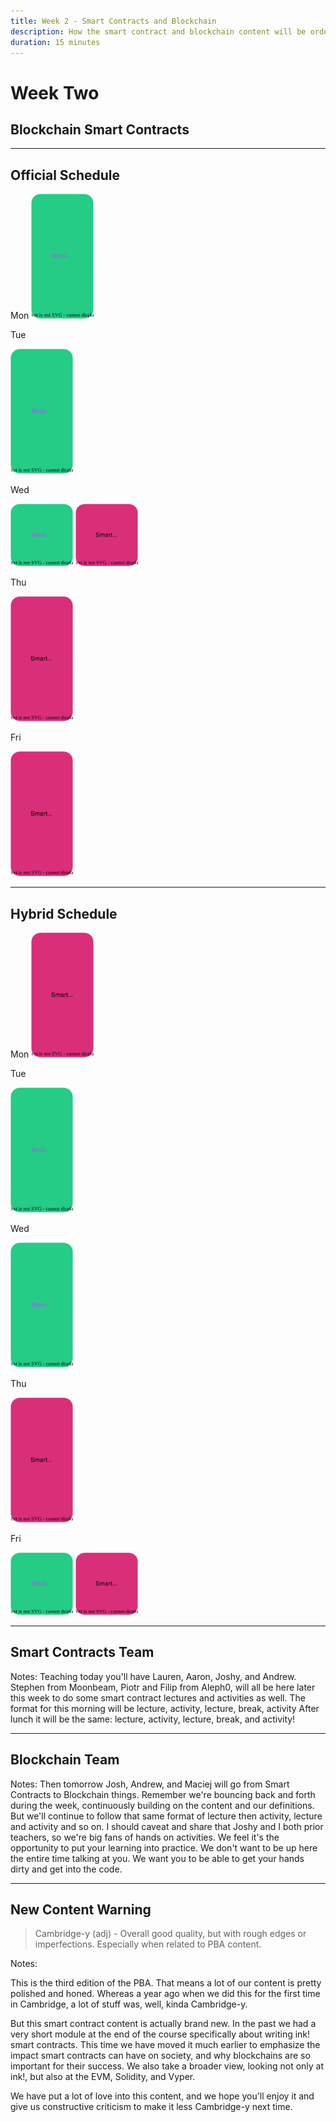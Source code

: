 ```yaml
---
title: Week 2 - Smart Contracts and Blockchain
description: How the smart contract and blockchain content will be ordered and who is teaching it.
duration: 15 minutes
---
```


# Week Two

## Blockchain Smart Contracts

---

## Official Schedule

<pba-cols>
<pba-col>
Mon

<img style="width:100px; height: 200px;" src="./img/schedule/blockchain_full.drawio.svg" />
</pba-col>

<pba-col>

Tue

<img style="width:100px; height: 200px;" src="./img/schedule/blockchain_full.drawio.svg" />

</pba-col>

<pba-col>

Wed

<img style="width:100px; height: 100px;" src="./img/schedule/blockchain_half.drawio.svg" />
<img style="width:100px; height: 100px;" src="./img/schedule/smart_contracts_half.svg" />

</pba-col>

<pba-col>

Thu

<img style="width:100px; height: 200px;" src="./img/schedule/smart_contracts_full.svg" />

</pba-col>

<pba-col>

Fri

<img style="width:100px; height: 200px;" src="./img/schedule/smart_contracts_full.svg" />

</pba-col>
<pba-col>

---

## Hybrid Schedule

<pba-cols>
<pba-col>
Mon

<img style="width:100px; height: 200px;" src="./img/schedule/smart_contracts_full.svg" />
</pba-col>

<pba-col>

Tue

<img style="width:100px; height: 200px;" src="./img/schedule/blockchain_full.drawio.svg" />

</pba-col>

<pba-col>

Wed

<img style="width:100px; height: 200px;" src="./img/schedule/blockchain_full.drawio.svg" />

</pba-col>

<pba-col>

Thu

<img style="width:100px; height: 200px;" src="./img/schedule/smart_contracts_full.svg" />

</pba-col>

<pba-col>

Fri

<img style="width:100px; height: 100px;" src="./img/schedule/blockchain_half.drawio.svg" />
<img style="width:100px; height: 100px;" src="./img/schedule/smart_contracts_half.svg" />

</pba-col>
<pba-col>

---

## Smart Contracts Team

Notes:
Teaching today you'll have Lauren, Aaron, Joshy, and Andrew.
Stephen from Moonbeam, Piotr and Filip from Aleph0, will all be here later this week to do some smart contract lectures and activities as well.
The format for this morning will be lecture, activity, lecture, break, activity
After lunch it will be the same: lecture, activity, lecture, break, and activity!

---

## Blockchain Team

Notes:
Then tomorrow Josh, Andrew, and Maciej will go from Smart Contracts to Blockchain things. Remember we're bouncing back and forth during the week, continuously building on the content and our definitions.
But we'll continue to follow that same format of lecture then activity, lecture and activity and so on.
I should caveat and share that Joshy and I both prior teachers, so we're big fans of hands on activities. We feel it's the opportunity to put your learning into practice. We don't want to be up here the entire time talking at you. We want you to be able to get your hands dirty and get into the code.

---

## New Content Warning

> Cambridge-y (adj) - Overall good quality, but with rough edges or imperfections. Especially when related to PBA content.

Notes:

This is the third edition of the PBA.
That means a lot of our content is pretty polished and honed.
Whereas a year ago when we did this for the first time in Cambridge, a lot of stuff was, well, kinda Cambridge-y.

But this smart contract content is actually brand new.
In the past we had a very short module at the end of the course specifically about writing ink! smart contracts.
This time we have moved it much earlier to emphasize the impact smart contracts can have on society, and why blockchains are so important for their success.
We also take a broader view, looking not only at ink!, but also at the EVM, Solidity, and Vyper.

We have put a lot of love into this content, and we hope you'll enjoy it and give us constructive criticism to make it less Cambridge-y next time.
